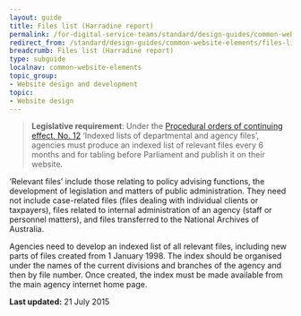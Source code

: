 ```yaml
---
layout: guide
title: Files list (Harradine report)
permalink: /for-digital-service-teams/standard/design-guides/common-website-elements/files-list-harradine-report/
redirect_from: /standard/design-guides/common-website-elements/files-list-harradine-report/
breadcrumb: Files list (Harradine report)
type: subguide
localnav: common-website-elements
topic_group:
- Website design and development
topic:
- Website design
---
```

>**Legislative requirement**: Under the [Procedural orders of continuing effect, No. 12](http://www.aph.gov.au/Parliamentary_Business/Chamber_documents/Senate_chamber_documents/standingorders/d00/Procedural_orders_of_continuing_effect/d05#Procedural-orders_12) ‘Indexed lists of departmental and agency files’, agencies must produce an indexed list of relevant files every 6 months and for tabling before Parliament and publish it on their website.

‘Relevant files’ include those relating to policy advising functions, the development of legislation and matters of public administration. They need not include case-related files (files dealing with individual clients or taxpayers), files related to internal administration of an agency (staff or personnel matters), and files transferred to the National Archives of Australia.

Agencies need to develop an indexed list of all relevant files, including new parts of files created from 1 January 1998. The index should be organised under the names of the current divisions and branches of the agency and then by file number. Once created, the index must be made available from the main agency internet home page.

**Last updated:** 21 July 2015
